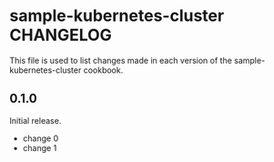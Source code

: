 # sample-kubernetes-cluster CHANGELOG

This file is used to list changes made in each version of the sample-kubernetes-cluster cookbook.

## 0.1.0

Initial release.

- change 0
- change 1
